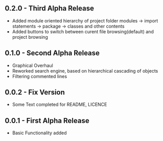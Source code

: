 ## 0.2.0 - Third Alpha Release
* Added module oriented hierarchy of project folder modules -> import statements -> package -> classes and other contents
* Added buttons to switch between curent file browsing(default) and project browsing

## 0.1.0 - Second Alpha Release
* Graphical Overhaul
* Reworked search engine, based on hierarchical cascading of objects
* Filtering commented lines

## 0.0.2 - Fix Version
* Some Text completed for README, LICENCE

## 0.0.1 - First Alpha Release
* Basic Functionality added
